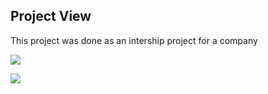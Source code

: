 ## Project View

This project was done as an intership project for a company

<kbd>![](https://res.cloudinary.com/anshumxn09/image/upload/v1692799526/test/quickSell2_pjyru9.png)</kbd>

<kbd>![](https://res.cloudinary.com/anshumxn09/image/upload/v1692799514/test/quickSell_nycbcs.png)</kbd>
